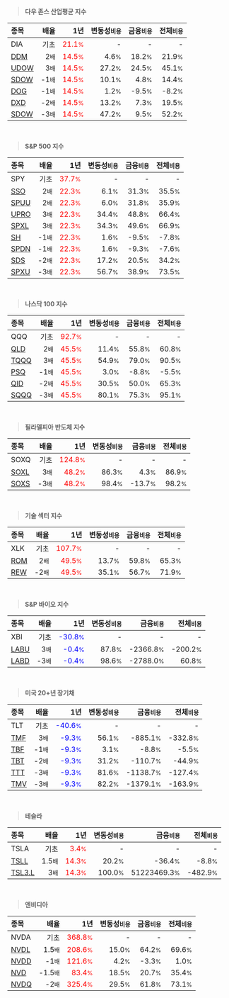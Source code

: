 <br>

> **다우 존스 산업평균 지수**

| **종목** | **배율** | **1년** | **변동성<small>비용</small>** | **금융<small>비용</small>** | **전체<small>비용</small>** |
| :------- | -------: | ------: | --------------: | ------------: | ------------: |
| DIA | 기초 | <span style="color: red">21.1<small>%</small></span> | - | - | - |
| [DDM](/dia/) | 2<small>배</small> | <span style="color: red">14.5<small>%</small></span> | 4.6<small>%</small> | 18.2<small>%</small> | 21.9<small>%</small> |
| [UDOW](/dia/) | 3<small>배</small> | <span style="color: red">14.5<small>%</small></span> | 27.2<small>%</small> | 24.5<small>%</small> | 45.1<small>%</small> |
| [SDOW](/dia/) | -1<small>배</small> | <span style="color: red">14.5<small>%</small></span> | 10.1<small>%</small> | 4.8<small>%</small> | 14.4<small>%</small> |
| [DOG](/dia/) | -1<small>배</small> | <span style="color: red">14.5<small>%</small></span> | 1.2<small>%</small> | -9.5<small>%</small> | -8.2<small>%</small> |
| [DXD](/dia/) | -2<small>배</small> | <span style="color: red">14.5<small>%</small></span> | 13.2<small>%</small> | 7.3<small>%</small> | 19.5<small>%</small> |
| [SDOW](/dia/) | -3<small>배</small> | <span style="color: red">14.5<small>%</small></span> | 47.2<small>%</small> | 9.5<small>%</small> | 52.2<small>%</small> |

<br>

> **S&P 500 지수**

| **종목** | **배율** | **1년** | **변동성<small>비용</small>** | **금융<small>비용</small>** | **전체<small>비용</small>** |
| :------- | -------: | ------: | --------------: | ------------: | ------------: |
| SPY | 기초 | <span style="color: red">37.7<small>%</small></span> | - | - | - |
| [SSO](/spy/) | 2<small>배</small> | <span style="color: red">22.3<small>%</small></span> | 6.1<small>%</small> | 31.3<small>%</small> | 35.5<small>%</small> |
| [SPUU](/spy/) | 2<small>배</small> | <span style="color: red">22.3<small>%</small></span> | 6.0<small>%</small> | 31.8<small>%</small> | 35.9<small>%</small> |
| [UPRO](/spy/) | 3<small>배</small> | <span style="color: red">22.3<small>%</small></span> | 34.4<small>%</small> | 48.8<small>%</small> | 66.4<small>%</small> |
| [SPXL](/spy/) | 3<small>배</small> | <span style="color: red">22.3<small>%</small></span> | 34.3<small>%</small> | 49.6<small>%</small> | 66.9<small>%</small> |
| [SH](/spy/) | -1<small>배</small> | <span style="color: red">22.3<small>%</small></span> | 1.6<small>%</small> | -9.5<small>%</small> | -7.8<small>%</small> |
| [SPDN](/spy/) | -1<small>배</small> | <span style="color: red">22.3<small>%</small></span> | 1.6<small>%</small> | -9.3<small>%</small> | -7.6<small>%</small> |
| [SDS](/spy/) | -2<small>배</small> | <span style="color: red">22.3<small>%</small></span> | 17.2<small>%</small> | 20.5<small>%</small> | 34.2<small>%</small> |
| [SPXU](/spy/) | -3<small>배</small> | <span style="color: red">22.3<small>%</small></span> | 56.7<small>%</small> | 38.9<small>%</small> | 73.5<small>%</small> |

<br>

> **나스닥 100 지수**

| **종목** | **배율** | **1년** | **변동성<small>비용</small>** | **금융<small>비용</small>** | **전체<small>비용</small>** |
| :------- | -------: | ------: | --------------: | ------------: | ------------: |
| QQQ | 기초 | <span style="color: red">92.7<small>%</small></span> | - | - | - |
| [QLD](/qqq/) | 2<small>배</small> | <span style="color: red">45.5<small>%</small></span> | 11.4<small>%</small> | 55.8<small>%</small> | 60.8<small>%</small> |
| [TQQQ](/qqq/) | 3<small>배</small> | <span style="color: red">45.5<small>%</small></span> | 54.9<small>%</small> | 79.0<small>%</small> | 90.5<small>%</small> |
| [PSQ](/qqq/) | -1<small>배</small> | <span style="color: red">45.5<small>%</small></span> | 3.0<small>%</small> | -8.8<small>%</small> | -5.5<small>%</small> |
| [QID](/qqq/) | -2<small>배</small> | <span style="color: red">45.5<small>%</small></span> | 30.5<small>%</small> | 50.0<small>%</small> | 65.3<small>%</small> |
| [SQQQ](/qqq/) | -3<small>배</small> | <span style="color: red">45.5<small>%</small></span> | 80.1<small>%</small> | 75.3<small>%</small> | 95.1<small>%</small> |

<br>

> **필라델피아 반도체 지수**

| **종목** | **배율** | **1년** | **변동성<small>비용</small>** | **금융<small>비용</small>** | **전체<small>비용</small>** |
| :------- | -------: | ------: | --------------: | ------------: | ------------: |
| SOXQ | 기초 | <span style="color: red">124.8<small>%</small></span> | - | - | - |
| [SOXL](/soxq/) | 3<small>배</small> | <span style="color: red">48.2<small>%</small></span> | 86.3<small>%</small> | 4.3<small>%</small> | 86.9<small>%</small> |
| [SOXS](/soxq/) | -3<small>배</small> | <span style="color: red">48.2<small>%</small></span> | 98.4<small>%</small> | -13.7<small>%</small> | 98.2<small>%</small> |

<br>

> **기술 섹터 지수**

| **종목** | **배율** | **1년** | **변동성<small>비용</small>** | **금융<small>비용</small>** | **전체<small>비용</small>** |
| :------- | -------: | ------: | --------------: | ------------: | ------------: |
| XLK | 기초 | <span style="color: red">107.7<small>%</small></span> | - | - | - |
| [ROM](/xlk/) | 2<small>배</small> | <span style="color: red">49.5<small>%</small></span> | 13.7<small>%</small> | 59.8<small>%</small> | 65.3<small>%</small> |
| [REW](/xlk/) | -2<small>배</small> | <span style="color: red">49.5<small>%</small></span> | 35.1<small>%</small> | 56.7<small>%</small> | 71.9<small>%</small> |

<br>

> **S&P 바이오 지수**

| **종목** | **배율** | **1년** | **변동성<small>비용</small>** | **금융<small>비용</small>** | **전체<small>비용</small>** |
| :------- | -------: | ------: | --------------: | ------------: | ------------: |
| XBI | 기초 | <span style="color: blue">-30.8<small>%</small></span> | - | - | - |
| [LABU](/xbi/) | 3<small>배</small> | <span style="color: blue">-0.4<small>%</small></span> | 87.8<small>%</small> | -2366.8<small>%</small> | -200.2<small>%</small> |
| [LABD](/xbi/) | -3<small>배</small> | <span style="color: blue">-0.4<small>%</small></span> | 98.6<small>%</small> | -2788.0<small>%</small> | 60.8<small>%</small> |

<br>

> **미국 20+년 장기채**

| **종목** | **배율** | **1년** | **변동성<small>비용</small>** | **금융<small>비용</small>** | **전체<small>비용</small>** |
| :------- | -------: | ------: | --------------: | ------------: | ------------: |
| TLT | 기초 | <span style="color: blue">-40.6<small>%</small></span> | - | - | - |
| [TMF](/tlt/) | 3<small>배</small> | <span style="color: blue">-9.3<small>%</small></span> | 56.1<small>%</small> | -885.1<small>%</small> | -332.8<small>%</small> |
| [TBF](/tlt/) | -1<small>배</small> | <span style="color: blue">-9.3<small>%</small></span> | 3.1<small>%</small> | -8.8<small>%</small> | -5.5<small>%</small> |
| [TBT](/tlt/) | -2<small>배</small> | <span style="color: blue">-9.3<small>%</small></span> | 31.2<small>%</small> | -110.7<small>%</small> | -44.9<small>%</small> |
| [TTT](/tlt/) | -3<small>배</small> | <span style="color: blue">-9.3<small>%</small></span> | 81.6<small>%</small> | -1138.7<small>%</small> | -127.4<small>%</small> |
| [TMV](/tlt/) | -3<small>배</small> | <span style="color: blue">-9.3<small>%</small></span> | 82.2<small>%</small> | -1379.1<small>%</small> | -163.9<small>%</small> |

<br>

> **테슬라**

| **종목** | **배율** | **1년** | **변동성<small>비용</small>** | **금융<small>비용</small>** | **전체<small>비용</small>** |
| :------- | -------: | ------: | --------------: | ------------: | ------------: |
| TSLA | 기초 | <span style="color: red">3.4<small>%</small></span> | - | - | - |
| [TSLL](/tsla/) | 1.5<small>배</small> | <span style="color: red">14.3<small>%</small></span> | 20.2<small>%</small> | -36.4<small>%</small> | -8.8<small>%</small> |
| [TSL3.L](/tsla/) | 3<small>배</small> | <span style="color: red">14.3<small>%</small></span> | 100.0<small>%</small> | 51223469.3<small>%</small> | -482.9<small>%</small> |

<br>

> **엔비디아**

| **종목** | **배율** | **1년** | **변동성<small>비용</small>** | **금융<small>비용</small>** | **전체<small>비용</small>** |
| :------- | -------: | ------: | --------------: | ------------: | ------------: |
| NVDA | 기초 | <span style="color: red">368.8<small>%</small></span> | - | - | - |
| [NVDL](/nvda/) | 1.5<small>배</small> | <span style="color: red">208.6<small>%</small></span> | 15.0<small>%</small> | 64.2<small>%</small> | 69.6<small>%</small> |
| [NVDD](/nvda/) | -1<small>배</small> | <span style="color: red">121.6<small>%</small></span> | 4.2<small>%</small> | -3.3<small>%</small> | 1.0<small>%</small> |
| [NVD](/nvda/) | -1.5<small>배</small> | <span style="color: red">83.4<small>%</small></span> | 18.5<small>%</small> | 20.7<small>%</small> | 35.4<small>%</small> |
| [NVDQ](/nvda/) | -2<small>배</small> | <span style="color: red">325.4<small>%</small></span> | 29.5<small>%</small> | 61.8<small>%</small> | 73.1<small>%</small> |